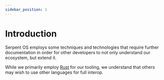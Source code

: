 ```yaml
---
sidebar_position: 1
---
```


# Introduction

Serpent OS employs some techniques and technologies that require further documentation in order for other developers to not only understand our ecosystem, but extend it.

While we primarily employ [Rust](https://www.rust-lang.org/) for our tooling, we understand that others may wish to use other languages for full interop.